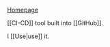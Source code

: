 [Homepage](https://github.com/features/actions)

[[CI-CD]] tool built into [[GitHub]].

I [[Use|use]] it.

